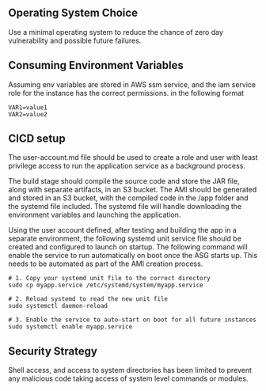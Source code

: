 ## Operating System Choice 
Use a minimal operating system to reduce the chance of zero day vulnerability and possible future failures. 

## Consuming Environment Variables

Assuming env variables are stored in AWS ssm service, and the iam service role for the instance has the correct permissions. in the following format
```
VAR1=value1
VAR2=value2
```

## CICD setup
The user-account.md file should be used to create a role and user with least privilege access to run the application service as a background process.

The build stage should compile the source code and store the JAR file, along with separate artifacts, in an S3 bucket. The AMI should be generated and stored in an S3 bucket, with the compiled code in the /app folder and the systemd file included. The systemd file will handle downloading the environment variables and launching the application.

Using the user account defined, after testing and building the app in a separate environment, the following systemd unit service file should be created and configured to launch on startup. The following command will enable the service to run automatically on boot once the ASG starts up. This needs to be automated as part of the AMI creation process.


```
# 1. Copy your systemd unit file to the correct directory
sudo cp myapp.service /etc/systemd/system/myapp.service

# 2. Reload systemd to read the new unit file
sudo systemctl daemon-reload

# 3. Enable the service to auto-start on boot for all future instances
sudo systemctl enable myapp.service
```


## Security Strategy

Shell access, and access to system directories has been limited to prevent any malicious code taking access of system level commands or modules. 